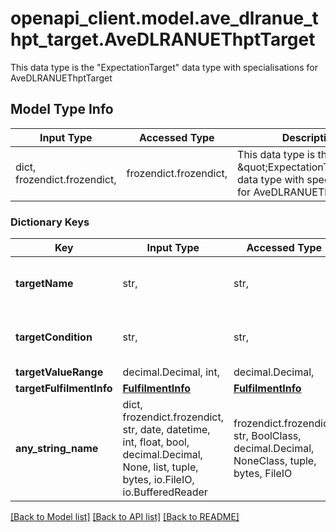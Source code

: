 # openapi_client.model.ave_dlranue_thpt_target.AveDLRANUEThptTarget

This data type is the \"ExpectationTarget\" data type with specialisations for AveDLRANUEThptTarget    

## Model Type Info
Input Type | Accessed Type | Description | Notes
------------ | ------------- | ------------- | -------------
dict, frozendict.frozendict,  | frozendict.frozendict,  | This data type is the \&quot;ExpectationTarget\&quot; data type with specialisations for AveDLRANUEThptTarget     | 

### Dictionary Keys
Key | Input Type | Accessed Type | Description | Notes
------------ | ------------- | ------------- | ------------- | -------------
**targetName** | str,  | str,  |  | [optional] must be one of ["AveDLRANUEThpt", ] 
**targetCondition** | str,  | str,  |  | [optional] must be one of ["IS_GREATER_THAN", ] 
**targetValueRange** | decimal.Decimal, int,  | decimal.Decimal,  |  | [optional] 
**targetFulfilmentInfo** | [**FulfilmentInfo**](FulfilmentInfo.md) | [**FulfilmentInfo**](FulfilmentInfo.md) |  | [optional] 
**any_string_name** | dict, frozendict.frozendict, str, date, datetime, int, float, bool, decimal.Decimal, None, list, tuple, bytes, io.FileIO, io.BufferedReader | frozendict.frozendict, str, BoolClass, decimal.Decimal, NoneClass, tuple, bytes, FileIO | any string name can be used but the value must be the correct type | [optional]

[[Back to Model list]](../../README.md#documentation-for-models) [[Back to API list]](../../README.md#documentation-for-api-endpoints) [[Back to README]](../../README.md)

